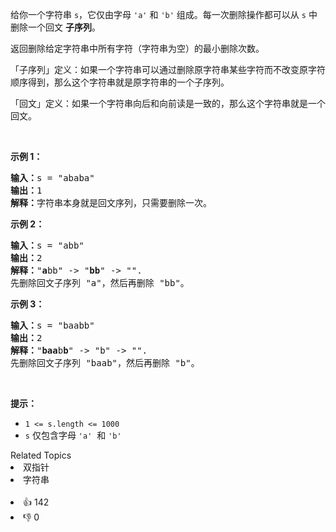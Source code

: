 <p>给你一个字符串&nbsp;<code>s</code>，它仅由字母&nbsp;<code>'a'</code> 和 <code>'b'</code>&nbsp;组成。每一次删除操作都可以从 <code>s</code> 中删除一个回文 <strong>子序列</strong>。</p>

<p>返回删除给定字符串中所有字符（字符串为空）的最小删除次数。</p>

<p>「子序列」定义：如果一个字符串可以通过删除原字符串某些字符而不改变原字符顺序得到，那么这个字符串就是原字符串的一个子序列。</p>

<p>「回文」定义：如果一个字符串向后和向前读是一致的，那么这个字符串就是一个回文。</p>

<p>&nbsp;</p>

<p><strong>示例 1：</strong></p>

<pre>
<strong>输入：</strong>s = "ababa"
<strong>输出：</strong>1
<strong>解释：</strong>字符串本身就是回文序列，只需要删除一次。
</pre>

<p><strong>示例 2：</strong></p>

<pre>
<strong>输入：</strong>s = "abb"
<strong>输出：</strong>2
<strong>解释：</strong>"<strong>a</strong>bb" -&gt; "<strong>bb</strong>" -&gt; "". 
先删除回文子序列 "a"，然后再删除 "bb"。
</pre>

<p><strong>示例 3：</strong></p>

<pre>
<strong>输入：</strong>s = "baabb"
<strong>输出：</strong>2
<strong>解释：</strong>"<strong>baa</strong>b<strong>b</strong>" -&gt; "b" -&gt; "". 
先删除回文子序列 "baab"，然后再删除 "b"。
</pre>

<p>&nbsp;</p>

<p><strong>提示：</strong></p>

<ul>
	<li><code>1 &lt;= s.length &lt;= 1000</code></li>
	<li><code>s</code> 仅包含字母&nbsp;<code>'a'</code>&nbsp; 和 <code>'b'</code></li>
</ul>
<div><div>Related Topics</div><div><li>双指针</li><li>字符串</li></div></div><br><div><li>👍 142</li><li>👎 0</li></div>